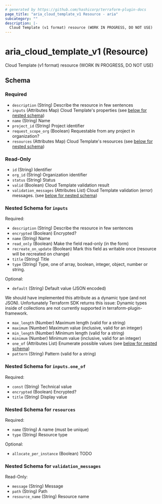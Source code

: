 ```yaml
---
# generated by https://github.com/hashicorp/terraform-plugin-docs
page_title: "aria_cloud_template_v1 Resource - aria"
subcategory: ""
description: |-
  Cloud Template (v1 format) resource (WORK IN PROGRESS, DO NOT USE)
---
```


# aria_cloud_template_v1 (Resource)

Cloud Template (v1 format) resource (WORK IN PROGRESS, DO NOT USE)



<!-- schema generated by tfplugindocs -->
## Schema

### Required

- `description` (String) Describe the resource in few sentences
- `inputs` (Attributes Map) Cloud Template's properties (see [below for nested schema](#nestedatt--inputs))
- `name` (String) Name
- `project_id` (String) Project identifier
- `request_scope_org` (Boolean) Requestable from any project in organization?
- `resources` (Attributes Map) Cloud Template's resources (see [below for nested schema](#nestedatt--resources))

### Read-Only

- `id` (String) Identifier
- `org_id` (String) Organization identifier
- `status` (String) Status
- `valid` (Boolean) Cloud Template validation result
- `validation_messages` (Attributes List) Cloud Template validation (error) messages. (see [below for nested schema](#nestedatt--validation_messages))

<a id="nestedatt--inputs"></a>
### Nested Schema for `inputs`

Required:

- `description` (String) Describe the resource in few sentences
- `encrypted` (Boolean) Encrypted?
- `name` (String) Name
- `read_only` (Boolean) Make the field read-only (in the form)
- `recreate_on_update` (Boolean) Mark this field as writable once (resource will be recreated on change)
- `title` (String) Title
- `type` (String) Type, one of array, boolean, integer, object, number or string.

Optional:

- `default` (String) Default value (JSON encoded)

We should have implemented this attribute as a dynamic type (and not JSON).
Unfortunately Terraform SDK returns this issue:
Dynamic types inside of collections are not currently supported in terraform-plugin-framework.
- `max_length` (Number) Maximum length (valid for a string)
- `maximum` (Number) Maximum value (inclusive, valid for an integer)
- `min_length` (Number) Minimum length (valid for a string)
- `minimum` (Number) Minimum value (inclusive, valid for an integer)
- `one_of` (Attributes List) Enumerate possible values (see [below for nested schema](#nestedatt--inputs--one_of))
- `pattern` (String) Pattern (valid for a string)

<a id="nestedatt--inputs--one_of"></a>
### Nested Schema for `inputs.one_of`

Required:

- `const` (String) Technical value
- `encrypted` (Boolean) Encrypted?
- `title` (String) Display value



<a id="nestedatt--resources"></a>
### Nested Schema for `resources`

Required:

- `name` (String) A name (must be unique)
- `type` (String) Resource type

Optional:

- `allocate_per_instance` (Boolean) TODO


<a id="nestedatt--validation_messages"></a>
### Nested Schema for `validation_messages`

Read-Only:

- `message` (String) Message
- `path` (String) Path
- `resource_name` (String) Resource name
